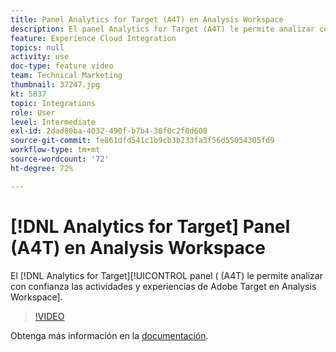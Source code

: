 ```yaml
---
title: Panel Analytics for Target (A4T) en Analysis Workspace
description: El panel Analytics for Target (A4T) le permite analizar con confianza las actividades y experiencias de Adobe Target en Analysis Workspace.
feature: Experience Cloud Integration
topics: null
activity: use
doc-type: feature video
team: Technical Marketing
thumbnail: 37247.jpg
kt: 5837
topic: Integrations
role: User
level: Intermediate
exl-id: 2dad80ba-4032-490f-b7b4-30f0c2f0d608
source-git-commit: fe861dfd541c1b9cb3b233fa3f56d55054305fd9
workflow-type: tm+mt
source-wordcount: '72'
ht-degree: 72%

---
```


# [!DNL Analytics for Target] Panel (A4T) en Analysis Workspace

El [!DNL Analytics for Target][!UICONTROL panel  ( (A4T) le permite analizar con confianza las actividades y experiencias de Adobe Target en Analysis Workspace].

>[!VIDEO](https://video.tv.adobe.com/v/37247/?quality=12&learn=on)

Obtenga más información en la [documentación](https://experienceleague.adobe.com/docs/analytics/analyze/analysis-workspace/panels/a4t-panel.html).
